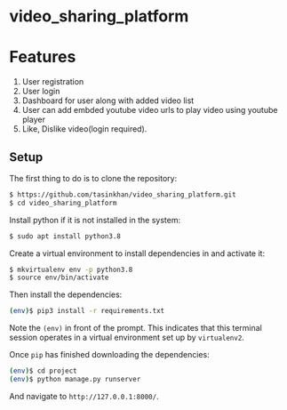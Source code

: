 # video_sharing_platform

# Features
1. User registration
2. User login
3. Dashboard for user along with added video list
4. User can add embded youtube video urls to play video using youtube player
5. Like, Dislike video(login required). 

## Setup

The first thing to do is to clone the repository:

```sh
$ https://github.com/tasinkhan/video_sharing_platform.git
$ cd video_sharing_platform
```

Install python if it is not installed in the system:

```sh
$ sudo apt install python3.8
```

Create a virtual environment to install dependencies in and activate it:

```sh
$ mkvirtualenv env -p python3.8
$ source env/bin/activate
```

Then install the dependencies:

```sh
(env)$ pip3 install -r requirements.txt
```
Note the `(env)` in front of the prompt. This indicates that this terminal
session operates in a virtual environment set up by `virtualenv2`.

Once `pip` has finished downloading the dependencies:
```sh
(env)$ cd project
(env)$ python manage.py runserver
```
And navigate to `http://127.0.0.1:8000/`.
